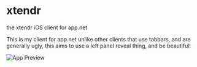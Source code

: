 xtendr
======

the xtendr iOS client for app.net

This is my client for app.net unlike other clients that use tabbars, and are generally ugly, this aims to use a left panel reveal thing, and be beautiful!

![App Preview](http://omnityke.com/xtendr/8_timeline.png)